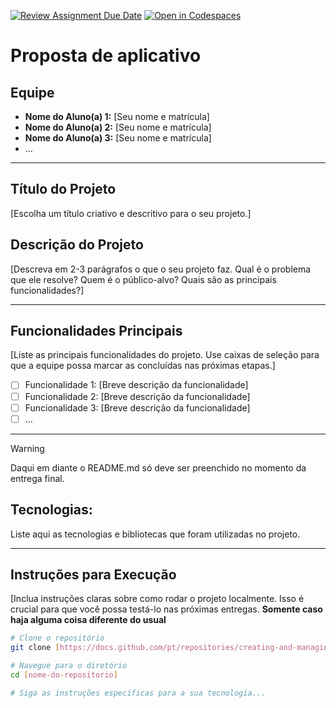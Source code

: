 [![Review Assignment Due Date](https://classroom.github.com/assets/deadline-readme-button-22041afd0340ce965d47ae6ef1cefeee28c7c493a6346c4f15d667ab976d596c.svg)](https://classroom.github.com/a/AR7CADm8)
[![Open in Codespaces](https://classroom.github.com/assets/launch-codespace-2972f46106e565e64193e422d61a12cf1da4916b45550586e14ef0a7c637dd04.svg)](https://classroom.github.com/open-in-codespaces?assignment_repo_id=21390805)
# Proposta de aplicativo

## Equipe
* **Nome do Aluno(a) 1:** [Seu nome e matrícula]
* **Nome do Aluno(a) 2:** [Seu nome e matrícula]
* **Nome do Aluno(a) 3:** [Seu nome e matrícula]
* ...

---

## Título do Projeto
[Escolha um título criativo e descritivo para o seu projeto.]

## Descrição do Projeto
[Descreva em 2-3 parágrafos o que o seu projeto faz. Qual é o problema que ele resolve? Quem é o público-alvo? Quais são as principais funcionalidades?]

---

## Funcionalidades Principais
[Liste as principais funcionalidades do projeto. Use caixas de seleção para que a equipe possa marcar as concluídas nas próximas etapas.]

- [ ] Funcionalidade 1: [Breve descrição da funcionalidade]
- [ ] Funcionalidade 2: [Breve descrição da funcionalidade]
- [ ] Funcionalidade 3: [Breve descrição da funcionalidade]
- [ ] ...

---

> [!WARNING]
> Daqui em diante o README.md só deve ser preenchido no momento da entrega final.

##  Tecnologias: 
Liste aqui as tecnologias e bibliotecas que foram utilizadas no projeto.

---

## Instruções para Execução
[Inclua instruções claras sobre como rodar o projeto localmente. Isso é crucial para que você possa testá-lo nas próximas entregas. **Somente caso haja alguma coisa diferente do usual**

```bash
# Clone o repositório
git clone [https://docs.github.com/pt/repositories/creating-and-managing-repositories/about-repositories](https://docs.github.com/pt/repositories/creating-and-managing-repositories/about-repositories)

# Navegue para o diretório
cd [nome-do-repositorio]

# Siga as instruções específicas para a sua tecnologia...